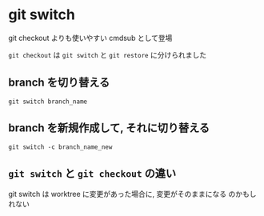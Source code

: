 
# git switch

git checkout よりも使いやすい cmdsub として登場

`git checkout` は `git switch` と `git restore` に分けられました


## branch を切り替える

```
git switch branch_name
```


## branch を新規作成して, それに切り替える

```
git switch -c branch_name_new
```


## `git switch` と `git checkout` の違い

git switch は worktree に変更があった場合に,
変更がそのままになる
のかもしれない



